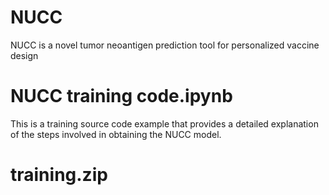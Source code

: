 # NUCC
NUCC is a novel tumor neoantigen prediction tool for personalized vaccine design

# NUCC training code.ipynb
This is a training source code example that provides a detailed explanation of the steps involved in obtaining the NUCC model.

# training.zip
